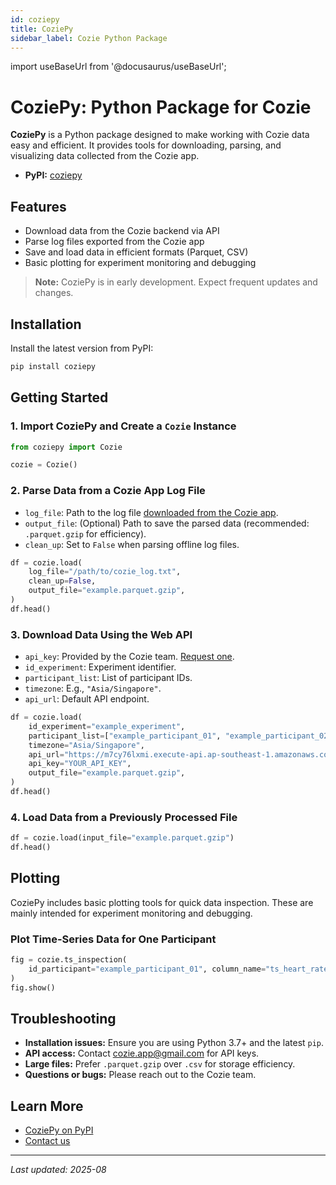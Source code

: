 ```yaml
---
id: coziepy
title: CoziePy
sidebar_label: Cozie Python Package
---
```


import useBaseUrl from '@docusaurus/useBaseUrl';

# CoziePy: Python Package for Cozie

**CoziePy** is a Python package designed to make working with Cozie data easy and efficient. 
It provides tools for downloading, parsing, and visualizing data collected from the Cozie app.

- **PyPI:** [coziepy](https://pypi.org/project/coziepy/)

## Features

- Download data from the Cozie backend via API
- Parse log files exported from the Cozie app
- Save and load data in efficient formats (Parquet, CSV)
- Basic plotting for experiment monitoring and debugging

> **Note:** CoziePy is in early development. Expect frequent updates and changes.

## Installation

Install the latest version from PyPI:

```bash
pip install coziepy
```

## Getting Started

### 1. Import CoziePy and Create a `Cozie` Instance

```python
from coziepy import Cozie

cozie = Cozie()
```

### 2. Parse Data from a Cozie App Log File

- `log_file`: Path to the log file [downloaded from the Cozie app](/docs/download_data/download).
- `output_file`: (Optional) Path to save the parsed data (recommended: `.parquet.gzip` for efficiency).
- `clean_up`: Set to `False` when parsing offline log files.

```python
df = cozie.load(
    log_file="/path/to/cozie_log.txt",
    clean_up=False,
    output_file="example.parquet.gzip",
)
df.head()
```

### 3. Download Data Using the Web API

- `api_key`: Provided by the Cozie team. [Request one](mailto:cozie.app@gmail.com?subject=Cozie%20Apple%20API%20key%20request).
- `id_experiment`: Experiment identifier.
- `participant_list`: List of participant IDs.
- `timezone`: E.g., `"Asia/Singapore"`.
- `api_url`: Default API endpoint.

```python
df = cozie.load(
    id_experiment="example_experiment",
    participant_list=["example_participant_01", "example_participant_02"],
    timezone="Asia/Singapore",
    api_url="https://m7cy76lxmi.execute-api.ap-southeast-1.amazonaws.com/default/cozie-apple-researcher-read-influx",
    api_key="YOUR_API_KEY",
    output_file="example.parquet.gzip",
)
df.head()
```

### 4. Load Data from a Previously Processed File

```python
df = cozie.load(input_file="example.parquet.gzip")
df.head()
```

## Plotting

CoziePy includes basic plotting tools for quick data inspection. These are mainly intended for experiment monitoring and debugging.

### Plot Time-Series Data for One Participant

```python
fig = cozie.ts_inspection(
    id_participant="example_participant_01", column_name="ts_heart_rate"
)
fig.show()
```

## Troubleshooting

- **Installation issues:** Ensure you are using Python 3.7+ and the latest `pip`.
- **API access:** Contact [cozie.app@gmail.com](mailto:cozie.app@gmail.com) for API keys.
- **Large files:** Prefer `.parquet.gzip` over `.csv` for storage efficiency.
- **Questions or bugs:** Please reach out to the Cozie team.

## Learn More

- [CoziePy on PyPI](https://pypi.org/project/coziepy/)
- [Contact us](mailto:cozie.app@gmail.com)

---
_Last updated: 2025-08_
